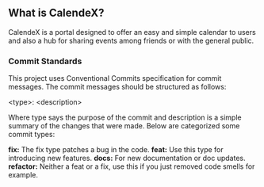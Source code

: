 ## What is CalendeX?

CalendeX is a portal designed to offer an easy and simple calendar to users and also a hub for
sharing events among friends or with the general public.

### Commit Standards

This project uses Conventional Commits specification for commit messages. The commit messages should be structured as follows:  

\<type>: \<description>  

Where type says the purpose of the commit and description is a simple summary of the changes that were made. Below are categorized some commit types:

**fix:** The fix type patches a bug in the code.
**feat:** Use this type for introducing new features.
**docs:** For new documentation or doc updates.
**refactor:** Neither a feat or a fix, use this if you just removed code smells for example.

